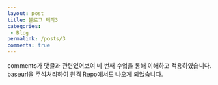 ```yaml
---
layout: post
title: 블로그 제작3
categories:
 - Blog
permalink: /posts/3
comments: true
---
```


comments가 댓글과 관련있어보여 네 번째 수업을 통해 이해하고 적용하였습니다.
baseurl을 주석처리하여 원격 Repo에서도 나오게 되었습니다.




